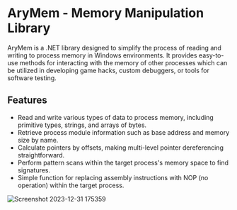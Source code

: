 # AryMem - Memory Manipulation Library

AryMem is a .NET library designed to simplify the process of reading and writing to process memory in Windows environments. It provides easy-to-use methods for interacting with the memory of other processes which can be utilized in developing game hacks, custom debuggers, or tools for software testing.

## Features

- Read and write various types of data to process memory, including primitive types, strings, and arrays of bytes.
- Retrieve process module information such as base address and memory size by name.
- Calculate pointers by offsets, making multi-level pointer dereferencing straightforward.
- Perform pattern scans within the target process's memory space to find signatures.
- Simple function for replacing assembly instructions with NOP (no operation) within the target process.

![Screenshot 2023-12-31 175359](https://github.com/AryanFarhadi/AryMem/assets/101009063/53cf7459-d6dd-4197-8c9f-6ba9f9585272)
